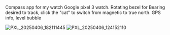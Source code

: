 Compass app for my watch Google pixel 3 watch. Rotating bezel for Bearing desired to track, click the "cat" to switch from magnetic to true north. GPS info, level bubble

![PXL_20250406_182111445](https://github.com/user-attachments/assets/a3d6b1aa-3940-434d-b3b9-5f9453deb1e4)
![PXL_20250406_124152110](https://github.com/user-attachments/assets/a20b2a29-474e-4036-bc27-ce80ed535ecd)


